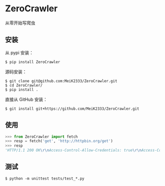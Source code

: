 # ZeroCrawler

从零开始写爬虫

## 安装

从 pypi 安装：

```shell script
$ pip install ZeroCrawler
```

源码安装：

```shell script
$ git clone git@github.com:MeiK2333/ZeroCrawler.git
$ cd ZeroCrawler/
$ pip install .
```

直接从 GitHub 安装：

```shell script
$ git install git+https://github.com/MeiK2333/ZeroCrawler.git
```

## 使用

```python
>>> from ZeroCrawler import fetch
>>> resp = fetch('get', 'http://httpbin.org/get')
>>> resp
'HTTP/1.1 200 OK\r\nAccess-Control-Allow-Credentials: true\r\nAccess-Control-Allow-Origin: *\r\nContent-Type: application/json\r\nDate: Tue, 30 Jul 2019 12:19:26 GMT\r\nReferrer-Policy: no-referrer-when-downgrade\r\nServer: nginx\r\nX-Content-Type-Options: nosniff\r\nX-Frame-Options: DENY\r\nX-XSS-Protection: 1; mode=block\r\nContent-Length: 146\r\nConnection: Close\r\n\r\n{\n  "args": {}, \n  "headers": {\n    "Host": "httpbin.org"\n  }, \n  "origin": "36.110.78.251, 36.110.78.251", \n  "url": "https://httpbin.org/get"\n}\n'
```

## 测试

```shell script
$ python -m unittest tests/test_*.py
```
